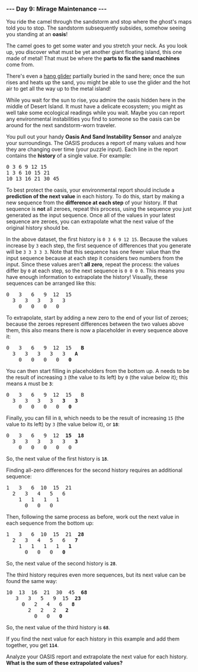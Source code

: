 ### --- Day 9: Mirage Maintenance ---

You ride the camel through the sandstorm and stop where the ghost's maps
told you to stop. The sandstorm subsequently subsides, somehow seeing you
standing at an **oasis**!

The camel goes to get some water and you stretch your neck. As you look up,
you discover what must be yet another giant floating island, this one made
of metal! That must be where the **parts to fix the sand machines** come from.

There's even a [hang glider](https://en.wikipedia.org/wiki/Hang_gliding) partially buried in the sand here; once the sun
rises and heats up the sand, you might be able to use the glider and the
hot air to get all the way up to the metal island!

While you wait for the sun to rise, you admire the oasis hidden here in the
middle of Desert Island. It must have a delicate ecosystem; you might as
well take some ecological readings while you wait. Maybe you can report any
environmental instabilities you find to someone so the oasis can be around
for the next sandstorm-worn traveler.

You pull out your handy **Oasis And Sand Instability Sensor** and analyze your
surroundings. The OASIS produces a report of many values and how they are
changing over time (your puzzle input). Each line in the report contains
the **history** of a single value. For example:

<pre>
0 3 6 9 12 15
1 3 6 10 15 21
10 13 16 21 30 45
</pre>

To best protect the oasis, your environmental report should include a
**prediction of the next value** in each history. To do this, start by making a
new sequence from the **difference at each step** of your history. If that
sequence is **not** all zeroes, repeat this process, using the sequence you
just generated as the input sequence. Once all of the values in your latest
sequence are zeroes, you can extrapolate what the next value of the
original history should be.

In the above dataset, the first history is `0 3 6 9 12 15`. Because the
values increase by `3` each step, the first sequence of differences that you
generate will be `3 3 3 3 3`. Note that this sequence has one fewer value
than the input sequence because at each step it considers two numbers from
the input. Since these values aren't **all zero**, repeat the process: the
values differ by `0` at each step, so the next sequence is `0 0 0 0`. This
means you have enough information to extrapolate the history! Visually,
these sequences can be arranged like this:

<pre>
0   3   6   9  12  15
  3   3   3   3   3
    0   0   0   0
</pre>

To extrapolate, start by adding a new zero to the end of your list of
zeroes; because the zeroes represent differences between the two values
above them, this also means there is now a placeholder in every sequence
above it:

<pre>
0   3   6   9  12  15   <b>B</b>
  3   3   3   3   3   <b>A</b>
    0   0   0   0   <b>0</b>
</pre>

You can then start filling in placeholders from the bottom up. A needs to
be the result of increasing `3` (the value to its left) by `0` (the value below
it); this means `A` must be **`3`**:

<pre>
0   3   6   9  12  15   B
  3   3   3   3   <b>3   3</b>
    0   0   0   0   <b>0</b>
</pre>

Finally, you can fill in `B`, which needs to be the result of increasing `15`
(the value to its left) by `3` (the value below it), or **`18`**:

<pre>
0   3   6   9  12  <b>15  18</b>
  3   3   3   3   3   <b>3</b>
    0   0   0   0   0
</pre>

So, the next value of the first history is **`18`**.

Finding all-zero differences for the second history requires an additional
sequence:

<pre>
1   3   6  10  15  21
  2   3   4   5   6
    1   1   1   1
      0   0   0
</pre>

Then, following the same process as before, work out the next value in each
sequence from the bottom up:

<pre>
1   3   6  10  15  21  <b>28</b>
  2   3   4   5   6   <b>7</b>
    1   1   1   1   <b>1</b>
      0   0   0   <b>0</b>
</pre>

So, the next value of the second history is **`28`**.

The third history requires even more sequences, but its next value can be
found the same way:

<pre>
10  13  16  21  30  45  <b>68</b>
   3   3   5   9  15  <b>23</b>
     0   2   4   6   <b>8</b>
       2   2   2   <b>2</b>
         0   0   <b>0</b>
</pre>

So, the next value of the third history is **`68`**.

If you find the next value for each history in this example and add them
together, you get **`114`**.

Analyze your OASIS report and extrapolate the next value for each history.
**What is the sum of these extrapolated values?**
